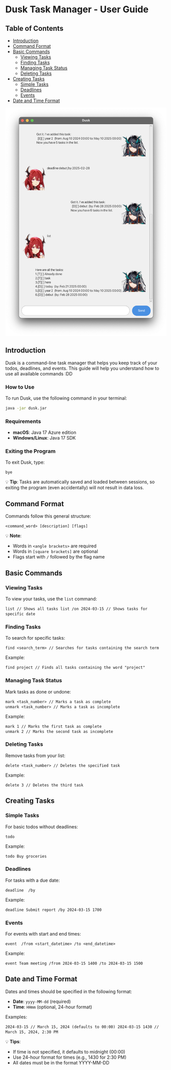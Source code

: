 # Dusk Task Manager - User Guide

## Table of Contents

- [Introduction](#introduction)
- [Command Format](#command-format)
- [Basic Commands](#basic-commands)
    - [Viewing Tasks](#viewing-tasks)
    - [Finding Tasks](#finding-tasks)
    - [Managing Task Status](#managing-task-status)
    - [Deleting Tasks](#deleting-tasks)
- [Creating Tasks](#creating-tasks)
    - [Simple Tasks](#simple-tasks)
    - [Deadlines](#deadlines)
    - [Events](#events)
- [Date and Time Format](#date-and-time-format)

![User Interface](Ui.png)

## Introduction

Dusk is a command-line task manager that helps you keep track of your todos, deadlines, and events. This guide will help
you understand how to use all available commands :DD

### How to Use

To run Dusk, use the following command in your terminal:

```bash
java -jar dusk.jar
```

### Requirements

- **macOS**: Java 17 Azure edition
- **Windows/Linux**: Java 17 SDK

### Exiting the Program

To exit Dusk, type:

```text
bye
```

💡 **Tip**: Tasks are automatically saved and loaded between sessions, so exiting the program (even accidentally) will
not result in data loss.

## Command Format

Commands follow this general structure:

```text
<command_word> [description] [flags]
```

💡 **Note**:

- Words in `<angle brackets>` are required
- Words in `[square brackets]` are optional
- Flags start with `/` followed by the flag name

## Basic Commands

### Viewing Tasks

To view your tasks, use the `list` command:

```text
list // Shows all tasks list /on 2024-03-15 // Shows tasks for specific date
```

### Finding Tasks

To search for specific tasks:

```text
find <search_term> // Searches for tasks containing the search term
```

Example:

```text
find project // Finds all tasks containing the word "project"
```

### Managing Task Status

Mark tasks as done or undone:

```text
mark <task_number> // Marks a task as complete
unmark <task_number> // Marks a task as incomplete
```

Example:

```text
mark 1 // Marks the first task as complete
unmark 2 // Marks the second task as incomplete
```

### Deleting Tasks

Remove tasks from your list:

```text
delete <task_number> // Deletes the specified task
```

Example:

```text
delete 3 // Deletes the third task
```

## Creating Tasks

### Simple Tasks

For basic todos without deadlines:

```text
todo
```

Example:

```text
todo Buy groceries
```

### Deadlines

For tasks with a due date:

```text
deadline  /by
```

Example:

```text
deadline Submit report /by 2024-03-15 1700
```

### Events

For events with start and end times:

```text
event  /from <start_datetime> /to <end_datetime>
```

Example:

```text
event Team meeting /from 2024-03-15 1400 /to 2024-03-15 1500
```

## Date and Time Format

Dates and times should be specified in the following format:

- **Date**: `yyyy-MM-dd` (required)
- **Time**: `HHmm` (optional, 24-hour format)

Examples:

```text
2024-03-15 // March 15, 2024 (defaults to 00:00) 2024-03-15 1430 // March 15, 2024, 2:30 PM
```

💡 **Tips**:

- If time is not specified, it defaults to midnight (00:00)
- Use 24-hour format for times (e.g., 1430 for 2:30 PM)
- All dates must be in the format YYYY-MM-DD
